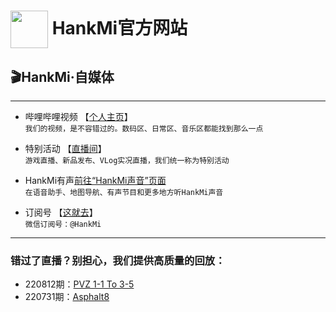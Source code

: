 # [<img src="favicon.ico" width="60" height="60" align="center" />](https://www.hankmi.com) HankMi官方网站

## 🎬HankMi·自媒体  

***

* 哔哩哔哩视频 【[个人主页](https://space.bilibili.com/400656980)】  
`我们的视频，是不容错过的。数码区、日常区、音乐区都能找到那么一点`  

* 特别活动 【[直播间](https://live.bilibili.com/25463078)】  
`游戏直播、新品发布、VLog实况直播，我们统一称为特别活动`  

* HankMi有声[前往“HankMi声音”页面](support/voice.md)  
`在语音助手、地图导航、有声节目和更多地方听HankMi声音`  

* 订阅号 【[这就去](support/wechat.md)】  
`微信订阅号：@HankMi`

***

### 错过了直播？别担心，我们提供高质量的回放：  
* 220812期：[PVZ 1-1 To 3-5](https://www.bilibili.com/video/BV1pd4y1K7YS/)
* 220731期：[Asphalt8](https://www.bilibili.com/video/BV19a411Z7DQ)
